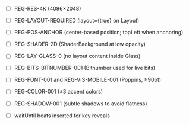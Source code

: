 - [ ] REG-RES-4K (4096×2048)
- [ ] REG-LAYOUT-REQUIRED (layout={true} on Layout)
- [ ] REG-POS-ANCHOR (center-based position; topLeft when anchoring)
- [ ] REG-SHADER-2D (ShaderBackground at low opacity)
- [ ] REG-LAY-GLASS-0 (no layout content inside Glass)
- [ ] REG-BITS-BITNUMBER-001 (Bitnumber used for live bits)
- [ ] REG-FONT-001 and REG-VIS-MOBILE-001 (Poppins, ≥90pt)
- [ ] REG-COLOR-001 (≤3 accent colors)
- [ ] REG-SHADOW-001 (subtle shadows to avoid flatness)
- [ ] waitUntil beats inserted for key reveals

